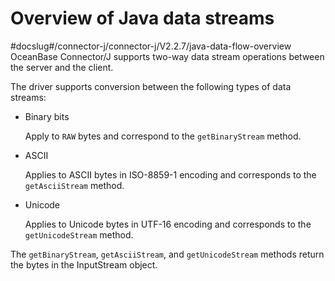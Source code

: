 Overview of Java data streams 
==================================================
#docslug#/connector-j/connector-j/V2.2.7/java-data-flow-overview
OceanBase Connector/J supports two-way data stream operations between the server and the client. 

The driver supports conversion between the following types of data streams:

* Binary bits

  Apply to `RAW` bytes and correspond to the `getBinaryStream` method.
  





* ASCII

  Applies to ASCII bytes in ISO-8859-1 encoding and corresponds to the `getAsciiStream` method.
  





* Unicode

  Applies to Unicode bytes in UTF-16 encoding and corresponds to the `getUnicodeStream` method.
  




The `getBinaryStream`, `getAsciiStream`, and `getUnicodeStream` methods return the bytes in the InputStream object.
